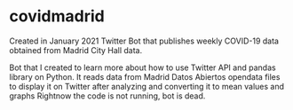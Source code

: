 # covidmadrid
Created in January 2021
Twitter Bot that publishes weekly COVID-19 data obtained from Madrid City Hall data.

Bot that I created to learn more about how to use Twitter API and pandas library on Python.
It reads data from Madrid Datos Abiertos opendata files to display it on Twitter after analyzing and converting it to mean values and graphs
Rightnow the code is not running, bot is dead.
